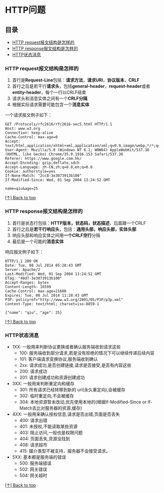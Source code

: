 # HTTP问题

## 目录

* [HTTP request报文结构是怎样的](#http-request报文结构是怎样的)
* [HTTP response报文结构是怎样的](#http-response报文结构是怎样的)
* [HTTP状态消息](#http状态消息)

### HTTP request报文结构是怎样的

1. 首行是**Request-Line**包括：**请求方法**，**请求URI**，**协议版本**，**CRLF**
1. 首行之后是若干行**请求头**，包括**general-header**，**request-header**或者**entity-header**，每个一行以CRLF结束
1. 请求头和消息实体之间有一个**CRLF分隔**
1. 根据实际请求需要可能包含一个**消息实体**

一个请求报文例子如下：

```text
GET /Protocols/rfc2616/rfc2616-sec5.html HTTP/1.1
Host: www.w3.org
Connection: keep-alive
Cache-Control: max-age=0
Accept: text/html,application/xhtml+xml,application/xml;q=0.9,image/webp,*/*;q=0.8
User-Agent: Mozilla/5.0 (Windows NT 6.1; WOW64) AppleWebKit/537.36 (KHTML, like Gecko) Chrome/35.0.1916.153 Safari/537.36
Referer: https://www.google.com.hk/
Accept-Encoding: gzip,deflate,sdch
Accept-Language: zh-CN,zh;q=0.8,en;q=0.6
Cookie: authorstyle=yes
If-None-Match: "2cc8-3e3073913b100"
If-Modified-Since: Wed, 01 Sep 2004 13:24:52 GMT

name=qiu&age=25
```

[[↑] Back to top](#http问题)

### HTTP response报文结构是怎样的

1. 首行是状态行包括：**HTTP版本，状态码，状态描述**，后面跟一个CRLF
1. 首行之后是**若干行响应头**，包括：**通用头部，响应头部，实体头部**
1. 响应头部和响应实体之间用**一个CRLF空行**分隔
1. 最后是一个可能的**消息实体**

响应报文例子如下：

```text
HTTP/1.1 200 OK
Date: Tue, 08 Jul 2014 05:28:43 GMT
Server: Apache/2
Last-Modified: Wed, 01 Sep 2004 13:24:52 GMT
ETag: "40d7-3e3073913b100"
Accept-Ranges: bytes
Content-Length: 16599
Cache-Control: max-age=21600
Expires: Tue, 08 Jul 2014 11:28:43 GMT
P3P: policyref="http://www.w3.org/2001/05/P3P/p3p.xml"
Content-Type: text/html; charset=iso-8859-1

{"name": "qiu", "age": 25}
```

[[↑] Back to top](#http问题)

### HTTP状态消息

* 1XX: 一般用来判断协议更换或者确认服务端收到请求这些
  * 100: 服务端收到部分请求,若是没有拒绝的情况下可以继续传递后续内容
  * 101: 客户端请求变换协议,服务端收到确认
  * 2xx: 请求成功,是否创建链接,请求是否接受,是否有内容这些
  * 200: 请求成功
  * 201: 请求创建成功和资源创建成功
* 3XX: 一般用来判断重定向和缓存
  * 301: 所有请求已经转移到新的 url(永久重定向),会被缓存
  * 302: 临时重定向,不会被缓存
  * 304: 本地资源暂未改动,优先使用本地的(根据If-Modified-Since or If-Match去比对服务器的资源,缓存)
* 4XX: 一般用来确认授权信息,请求是否出错,页面是否丢失
  * 400: 请求出错
  * 401: 未授权,不能读取某些资源
  * 403: 阻止访问,一般也是权限问题
  * 404: 页面丢失,资源没找到
  * 408: 请求超市
  * 415: 媒介类型不被支持，服务器不会接受请求。
* 5XX: 基本都是服务端的错误
  * 500: 服务端错误
  * 502: 网关错误
  * 504: 网关超时

[[↑] Back to top](#http问题)
